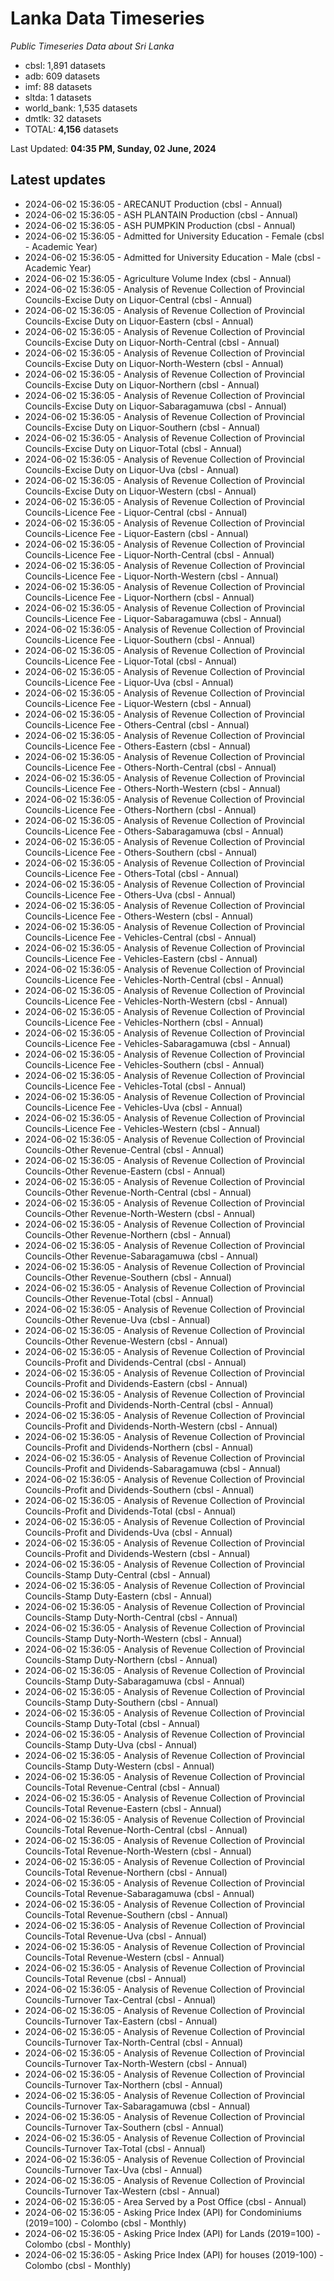 # Lanka Data Timeseries
*Public Timeseries Data about Sri Lanka*

* cbsl: 1,891 datasets
* adb: 609 datasets
* imf: 88 datasets
* sltda: 1 datasets
* world_bank: 1,535 datasets
* dmtlk: 32 datasets
* TOTAL: **4,156** datasets

Last Updated: **04:35 PM, Sunday, 02 June, 2024**

## Latest updates

* 2024-06-02 15:36:05 - ARECANUT Production (cbsl - Annual)
* 2024-06-02 15:36:05 - ASH PLANTAIN Production (cbsl - Annual)
* 2024-06-02 15:36:05 - ASH PUMPKIN Production (cbsl - Annual)
* 2024-06-02 15:36:05 - Admitted for University Education - Female (cbsl - Academic Year)
* 2024-06-02 15:36:05 - Admitted for University Education - Male (cbsl - Academic Year)
* 2024-06-02 15:36:05 - Agriculture Volume Index (cbsl - Annual)
* 2024-06-02 15:36:05 - Analysis of Revenue Collection of Provincial Councils-Excise Duty on Liquor-Central (cbsl - Annual)
* 2024-06-02 15:36:05 - Analysis of Revenue Collection of Provincial Councils-Excise Duty on Liquor-Eastern (cbsl - Annual)
* 2024-06-02 15:36:05 - Analysis of Revenue Collection of Provincial Councils-Excise Duty on Liquor-North-Central (cbsl - Annual)
* 2024-06-02 15:36:05 - Analysis of Revenue Collection of Provincial Councils-Excise Duty on Liquor-North-Western (cbsl - Annual)
* 2024-06-02 15:36:05 - Analysis of Revenue Collection of Provincial Councils-Excise Duty on Liquor-Northern (cbsl - Annual)
* 2024-06-02 15:36:05 - Analysis of Revenue Collection of Provincial Councils-Excise Duty on Liquor-Sabaragamuwa (cbsl - Annual)
* 2024-06-02 15:36:05 - Analysis of Revenue Collection of Provincial Councils-Excise Duty on Liquor-Southern (cbsl - Annual)
* 2024-06-02 15:36:05 - Analysis of Revenue Collection of Provincial Councils-Excise Duty on Liquor-Total (cbsl - Annual)
* 2024-06-02 15:36:05 - Analysis of Revenue Collection of Provincial Councils-Excise Duty on Liquor-Uva (cbsl - Annual)
* 2024-06-02 15:36:05 - Analysis of Revenue Collection of Provincial Councils-Excise Duty on Liquor-Western (cbsl - Annual)
* 2024-06-02 15:36:05 - Analysis of Revenue Collection of Provincial Councils-Licence Fee - Liquor-Central (cbsl - Annual)
* 2024-06-02 15:36:05 - Analysis of Revenue Collection of Provincial Councils-Licence Fee - Liquor-Eastern (cbsl - Annual)
* 2024-06-02 15:36:05 - Analysis of Revenue Collection of Provincial Councils-Licence Fee - Liquor-North-Central (cbsl - Annual)
* 2024-06-02 15:36:05 - Analysis of Revenue Collection of Provincial Councils-Licence Fee - Liquor-North-Western (cbsl - Annual)
* 2024-06-02 15:36:05 - Analysis of Revenue Collection of Provincial Councils-Licence Fee - Liquor-Northern (cbsl - Annual)
* 2024-06-02 15:36:05 - Analysis of Revenue Collection of Provincial Councils-Licence Fee - Liquor-Sabaragamuwa (cbsl - Annual)
* 2024-06-02 15:36:05 - Analysis of Revenue Collection of Provincial Councils-Licence Fee - Liquor-Southern (cbsl - Annual)
* 2024-06-02 15:36:05 - Analysis of Revenue Collection of Provincial Councils-Licence Fee - Liquor-Total (cbsl - Annual)
* 2024-06-02 15:36:05 - Analysis of Revenue Collection of Provincial Councils-Licence Fee - Liquor-Uva (cbsl - Annual)
* 2024-06-02 15:36:05 - Analysis of Revenue Collection of Provincial Councils-Licence Fee - Liquor-Western (cbsl - Annual)
* 2024-06-02 15:36:05 - Analysis of Revenue Collection of Provincial Councils-Licence Fee - Others-Central (cbsl - Annual)
* 2024-06-02 15:36:05 - Analysis of Revenue Collection of Provincial Councils-Licence Fee - Others-Eastern (cbsl - Annual)
* 2024-06-02 15:36:05 - Analysis of Revenue Collection of Provincial Councils-Licence Fee - Others-North-Central (cbsl - Annual)
* 2024-06-02 15:36:05 - Analysis of Revenue Collection of Provincial Councils-Licence Fee - Others-North-Western (cbsl - Annual)
* 2024-06-02 15:36:05 - Analysis of Revenue Collection of Provincial Councils-Licence Fee - Others-Northern (cbsl - Annual)
* 2024-06-02 15:36:05 - Analysis of Revenue Collection of Provincial Councils-Licence Fee - Others-Sabaragamuwa (cbsl - Annual)
* 2024-06-02 15:36:05 - Analysis of Revenue Collection of Provincial Councils-Licence Fee - Others-Southern (cbsl - Annual)
* 2024-06-02 15:36:05 - Analysis of Revenue Collection of Provincial Councils-Licence Fee - Others-Total (cbsl - Annual)
* 2024-06-02 15:36:05 - Analysis of Revenue Collection of Provincial Councils-Licence Fee - Others-Uva (cbsl - Annual)
* 2024-06-02 15:36:05 - Analysis of Revenue Collection of Provincial Councils-Licence Fee - Others-Western (cbsl - Annual)
* 2024-06-02 15:36:05 - Analysis of Revenue Collection of Provincial Councils-Licence Fee - Vehicles-Central (cbsl - Annual)
* 2024-06-02 15:36:05 - Analysis of Revenue Collection of Provincial Councils-Licence Fee - Vehicles-Eastern (cbsl - Annual)
* 2024-06-02 15:36:05 - Analysis of Revenue Collection of Provincial Councils-Licence Fee - Vehicles-North-Central (cbsl - Annual)
* 2024-06-02 15:36:05 - Analysis of Revenue Collection of Provincial Councils-Licence Fee - Vehicles-North-Western (cbsl - Annual)
* 2024-06-02 15:36:05 - Analysis of Revenue Collection of Provincial Councils-Licence Fee - Vehicles-Northern (cbsl - Annual)
* 2024-06-02 15:36:05 - Analysis of Revenue Collection of Provincial Councils-Licence Fee - Vehicles-Sabaragamuwa (cbsl - Annual)
* 2024-06-02 15:36:05 - Analysis of Revenue Collection of Provincial Councils-Licence Fee - Vehicles-Southern (cbsl - Annual)
* 2024-06-02 15:36:05 - Analysis of Revenue Collection of Provincial Councils-Licence Fee - Vehicles-Total (cbsl - Annual)
* 2024-06-02 15:36:05 - Analysis of Revenue Collection of Provincial Councils-Licence Fee - Vehicles-Uva (cbsl - Annual)
* 2024-06-02 15:36:05 - Analysis of Revenue Collection of Provincial Councils-Licence Fee - Vehicles-Western (cbsl - Annual)
* 2024-06-02 15:36:05 - Analysis of Revenue Collection of Provincial Councils-Other Revenue-Central (cbsl - Annual)
* 2024-06-02 15:36:05 - Analysis of Revenue Collection of Provincial Councils-Other Revenue-Eastern (cbsl - Annual)
* 2024-06-02 15:36:05 - Analysis of Revenue Collection of Provincial Councils-Other Revenue-North-Central (cbsl - Annual)
* 2024-06-02 15:36:05 - Analysis of Revenue Collection of Provincial Councils-Other Revenue-North-Western (cbsl - Annual)
* 2024-06-02 15:36:05 - Analysis of Revenue Collection of Provincial Councils-Other Revenue-Northern (cbsl - Annual)
* 2024-06-02 15:36:05 - Analysis of Revenue Collection of Provincial Councils-Other Revenue-Sabaragamuwa (cbsl - Annual)
* 2024-06-02 15:36:05 - Analysis of Revenue Collection of Provincial Councils-Other Revenue-Southern (cbsl - Annual)
* 2024-06-02 15:36:05 - Analysis of Revenue Collection of Provincial Councils-Other Revenue-Total (cbsl - Annual)
* 2024-06-02 15:36:05 - Analysis of Revenue Collection of Provincial Councils-Other Revenue-Uva (cbsl - Annual)
* 2024-06-02 15:36:05 - Analysis of Revenue Collection of Provincial Councils-Other Revenue-Western (cbsl - Annual)
* 2024-06-02 15:36:05 - Analysis of Revenue Collection of Provincial Councils-Profit and Dividends-Central (cbsl - Annual)
* 2024-06-02 15:36:05 - Analysis of Revenue Collection of Provincial Councils-Profit and Dividends-Eastern (cbsl - Annual)
* 2024-06-02 15:36:05 - Analysis of Revenue Collection of Provincial Councils-Profit and Dividends-North-Central (cbsl - Annual)
* 2024-06-02 15:36:05 - Analysis of Revenue Collection of Provincial Councils-Profit and Dividends-North-Western (cbsl - Annual)
* 2024-06-02 15:36:05 - Analysis of Revenue Collection of Provincial Councils-Profit and Dividends-Northern (cbsl - Annual)
* 2024-06-02 15:36:05 - Analysis of Revenue Collection of Provincial Councils-Profit and Dividends-Sabaragamuwa (cbsl - Annual)
* 2024-06-02 15:36:05 - Analysis of Revenue Collection of Provincial Councils-Profit and Dividends-Southern (cbsl - Annual)
* 2024-06-02 15:36:05 - Analysis of Revenue Collection of Provincial Councils-Profit and Dividends-Total (cbsl - Annual)
* 2024-06-02 15:36:05 - Analysis of Revenue Collection of Provincial Councils-Profit and Dividends-Uva (cbsl - Annual)
* 2024-06-02 15:36:05 - Analysis of Revenue Collection of Provincial Councils-Profit and Dividends-Western (cbsl - Annual)
* 2024-06-02 15:36:05 - Analysis of Revenue Collection of Provincial Councils-Stamp Duty-Central (cbsl - Annual)
* 2024-06-02 15:36:05 - Analysis of Revenue Collection of Provincial Councils-Stamp Duty-Eastern (cbsl - Annual)
* 2024-06-02 15:36:05 - Analysis of Revenue Collection of Provincial Councils-Stamp Duty-North-Central (cbsl - Annual)
* 2024-06-02 15:36:05 - Analysis of Revenue Collection of Provincial Councils-Stamp Duty-North-Western (cbsl - Annual)
* 2024-06-02 15:36:05 - Analysis of Revenue Collection of Provincial Councils-Stamp Duty-Northern (cbsl - Annual)
* 2024-06-02 15:36:05 - Analysis of Revenue Collection of Provincial Councils-Stamp Duty-Sabaragamuwa (cbsl - Annual)
* 2024-06-02 15:36:05 - Analysis of Revenue Collection of Provincial Councils-Stamp Duty-Southern (cbsl - Annual)
* 2024-06-02 15:36:05 - Analysis of Revenue Collection of Provincial Councils-Stamp Duty-Total (cbsl - Annual)
* 2024-06-02 15:36:05 - Analysis of Revenue Collection of Provincial Councils-Stamp Duty-Uva (cbsl - Annual)
* 2024-06-02 15:36:05 - Analysis of Revenue Collection of Provincial Councils-Stamp Duty-Western (cbsl - Annual)
* 2024-06-02 15:36:05 - Analysis of Revenue Collection of Provincial Councils-Total Revenue-Central (cbsl - Annual)
* 2024-06-02 15:36:05 - Analysis of Revenue Collection of Provincial Councils-Total Revenue-Eastern (cbsl - Annual)
* 2024-06-02 15:36:05 - Analysis of Revenue Collection of Provincial Councils-Total Revenue-North-Central (cbsl - Annual)
* 2024-06-02 15:36:05 - Analysis of Revenue Collection of Provincial Councils-Total Revenue-North-Western (cbsl - Annual)
* 2024-06-02 15:36:05 - Analysis of Revenue Collection of Provincial Councils-Total Revenue-Northern (cbsl - Annual)
* 2024-06-02 15:36:05 - Analysis of Revenue Collection of Provincial Councils-Total Revenue-Sabaragamuwa (cbsl - Annual)
* 2024-06-02 15:36:05 - Analysis of Revenue Collection of Provincial Councils-Total Revenue-Southern (cbsl - Annual)
* 2024-06-02 15:36:05 - Analysis of Revenue Collection of Provincial Councils-Total Revenue-Uva (cbsl - Annual)
* 2024-06-02 15:36:05 - Analysis of Revenue Collection of Provincial Councils-Total Revenue-Western (cbsl - Annual)
* 2024-06-02 15:36:05 - Analysis of Revenue Collection of Provincial Councils-Total Revenue (cbsl - Annual)
* 2024-06-02 15:36:05 - Analysis of Revenue Collection of Provincial Councils-Turnover Tax-Central (cbsl - Annual)
* 2024-06-02 15:36:05 - Analysis of Revenue Collection of Provincial Councils-Turnover Tax-Eastern (cbsl - Annual)
* 2024-06-02 15:36:05 - Analysis of Revenue Collection of Provincial Councils-Turnover Tax-North-Central (cbsl - Annual)
* 2024-06-02 15:36:05 - Analysis of Revenue Collection of Provincial Councils-Turnover Tax-North-Western (cbsl - Annual)
* 2024-06-02 15:36:05 - Analysis of Revenue Collection of Provincial Councils-Turnover Tax-Northern (cbsl - Annual)
* 2024-06-02 15:36:05 - Analysis of Revenue Collection of Provincial Councils-Turnover Tax-Sabaragamuwa (cbsl - Annual)
* 2024-06-02 15:36:05 - Analysis of Revenue Collection of Provincial Councils-Turnover Tax-Southern (cbsl - Annual)
* 2024-06-02 15:36:05 - Analysis of Revenue Collection of Provincial Councils-Turnover Tax-Total (cbsl - Annual)
* 2024-06-02 15:36:05 - Analysis of Revenue Collection of Provincial Councils-Turnover Tax-Uva (cbsl - Annual)
* 2024-06-02 15:36:05 - Analysis of Revenue Collection of Provincial Councils-Turnover Tax-Western (cbsl - Annual)
* 2024-06-02 15:36:05 - Area Served by a Post Office (cbsl - Annual)
* 2024-06-02 15:36:05 - Asking Price Index (API) for Condominiums (2019=100) - Colombo (cbsl - Monthly)
* 2024-06-02 15:36:05 - Asking Price Index (API) for Lands (2019=100) - Colombo (cbsl - Monthly)
* 2024-06-02 15:36:05 - Asking Price Index (API) for houses (2019-100) - Colombo (cbsl - Monthly)